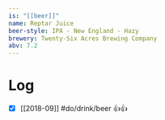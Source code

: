 ```yaml
---
is: "[[beer]]"
name: Reptar Juice
beer-style: IPA - New England - Hazy
brewery: Twenty-Six Acres Brewing Company
abv: 7.2
---
```

# Log
- [x] [[2018-09]] #do/drink/beer 👍👍

